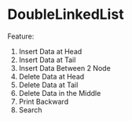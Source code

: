 # DoubleLinkedList
Feature:
1. Insert Data at Head 
2. Insert Data at Tail 
3. Insert Data Between 2 Node 
4. Delete Data at Head 
5. Delete Data at Tail 
6. Delete Data in the Middle 
7. Print Backward
8. Search
